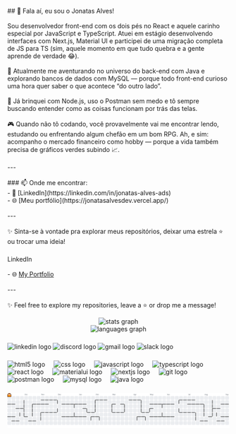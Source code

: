 <p align="left">## 👋 Fala aí, eu sou o Jonatas Alves!<br><br>Sou desenvolvedor front-end com os dois pés no React e aquele carinho especial por JavaScript e TypeScript. Atuei em estágio desenvolvendo interfaces com Next.js, Material UI e participei de uma migração completa de JS para TS (sim, aquele momento em que tudo quebra e a gente aprende de verdade 😂).<br><br>🚀 Atualmente me aventurando no universo do back-end com Java e explorando bancos de dados com MySQL — porque todo front-end curioso uma hora quer saber o que acontece “do outro lado”.<br><br>🧪 Já brinquei com Node.js, uso o Postman sem medo e tô sempre buscando entender como as coisas funcionam por trás das telas.<br><br>🎮 Quando não tô codando, você provavelmente vai me encontrar lendo, estudando ou enfrentando algum chefão em um bom RPG. Ah, e sim: acompanho o mercado financeiro como hobby — porque a vida também precisa de gráficos verdes subindo 📈.<br><br>---<br><br>
### 📫 Onde me encontrar:<br>- 💼 [LinkedIn](https://linkedin.com/in/jonatas-alves-ads)<br>- 🌐 [Meu portfólio](https://jonatasalvesdev.vercel.app/)<br><br>---<br><br>✨ Sinta-se à vontade pra explorar meus repositórios, deixar uma estrela ⭐ ou trocar uma ideia!</p>

###

<p align="left>## 👋 Hey there, I'm Jonatas Alves!

I'm a front-end developer with both feet firmly planted in React and a soft spot for JavaScript and TypeScript. I interned working on interfaces using Next.js and Material UI, and took part in a full migration from JS to TS (yes, the kind of moment where everything breaks and you *really* learn 😂).<br><br>🚀 Currently diving into the world of back-end with Java and exploring databases with MySQL — because every curious front-end dev eventually wants to know what's going on “on the other side”.<br><br>🧪 I've dabbled in Node.js, I’m comfortable using Postman, and I’m always trying to understand how things work behind the scenes.<br><br>🎮 When I'm not coding, you'll probably find me reading, studying, or battling bosses in a good RPG. Oh, and yes — I’m a bit of a finance geek too. I love following the stock market just for fun 📈.<br><br>---<br><br>### 📫 Where to find me:<br>- 💼 [LinkedIn](https://linkedin.com/in/jonatas-alves-ads)<br><br>- 🌐 [My Portfolio](https://jonatasalvesdev.vercel.app/)<br><br>---<br><br>✨ Feel free to explore my repositories, leave a ⭐ or drop me a message!</p>

<div align="center">
  <img src="https://github-readme-stats.vercel.app/api?username=JonatasAlv3s&hide_title=false&hide_rank=false&show_icons=true&include_all_commits=true&count_private=true&disable_animations=false&theme=dracula&locale=en&hide_border=false&order=1" height="150" alt="stats graph" /> <br>
  <img src="https://github-readme-stats.vercel.app/api/top-langs?username=JonatasAlv3s&locale=en&hide_title=false&layout=compact&card_width=320&langs_count=5&theme=dracula&hide_border=false&order=2" height="150" alt="languages graph" /> <br>
</div>

###

<div align="left">
  <img src="https://raw.githubusercontent.com/maurodesouza/profile-readme-generator/master/src/assets/icons/social/linkedin/default.svg" width="52" height="40" alt="linkedin logo"  />
  <img src="https://raw.githubusercontent.com/maurodesouza/profile-readme-generator/master/src/assets/icons/social/discord/default.svg" width="52" height="40" alt="discord logo"  />
  <img src="https://raw.githubusercontent.com/maurodesouza/profile-readme-generator/master/src/assets/icons/social/gmail/default.svg" width="52" height="40" alt="gmail logo"  />
  <img src="https://raw.githubusercontent.com/maurodesouza/profile-readme-generator/master/src/assets/icons/social/slack/default.svg" width="52" height="40" alt="slack logo"  />
</div>

###

<div align="left">
  <img src="https://cdn.jsdelivr.net/gh/devicons/devicon/icons/html5/html5-original.svg" height="40" alt="html5 logo"  />
  <img width="12" />
  <img src="https://cdn.jsdelivr.net/gh/devicons/devicon/icons/css3/css3-original.svg" height="40" alt="css logo"  />
  <img width="12" />
  <img src="https://cdn.jsdelivr.net/gh/devicons/devicon/icons/javascript/javascript-original.svg" height="40" alt="javascript logo"  />
  <img width="12" />
  <img src="https://cdn.jsdelivr.net/gh/devicons/devicon/icons/typescript/typescript-original.svg" height="40" alt="typescript logo"  />
  <img width="12" />
  <img src="https://cdn.jsdelivr.net/gh/devicons/devicon/icons/react/react-original.svg" height="40" alt="react logo"  />
  <img width="12" />
  <img src="https://cdn.jsdelivr.net/gh/devicons/devicon/icons/materialui/materialui-original.svg" height="40" alt="materialui logo"  />
  <img width="12" />
  <img src="https://cdn.jsdelivr.net/gh/devicons/devicon/icons/nextjs/nextjs-original.svg" height="40" alt="nextjs logo"  />
  <img width="12" />
  <img src="https://cdn.jsdelivr.net/gh/devicons/devicon/icons/git/git-original.svg" height="40" alt="git logo"  />
  <img width="12" />
  <img src="https://skillicons.dev/icons?i=postman" height="40" alt="postman logo"  />
  <img width="12" />
  <img src="https://cdn.jsdelivr.net/gh/devicons/devicon/icons/mysql/mysql-original.svg" height="40" alt="mysql logo"  />
  <img width="12" />
  <img src="https://cdn.jsdelivr.net/gh/devicons/devicon/icons/java/java-original.svg" height="40" alt="java logo"  />
</div>

###

<picture>
  <source media="(prefers-color-scheme: dark)" srcset="https://raw.githubusercontent.com/JonatasAlv3s/JonatasAlv3s/output/pacman-contribution-graph-dark.svg">
  <source media="(prefers-color-scheme: light)" srcset="https://raw.githubusercontent.com/JonatasAlv3s/JonatasAlv3s/output/pacman-contribution-graph.svg">
  <img alt="pacman contribution graph" src="https://raw.githubusercontent.com/JonatasAlv3s/JonatasAlv3s/output/pacman-contribution-graph.svg">
</picture>

###
